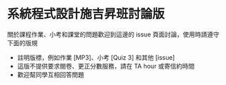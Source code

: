 # 系統程式設計施吉昇班討論版

關於課程作業、小考和課堂的問題歡迎到這邊的 issue 頁面討論，使用時請遵守下面的版規

- 註明版標，例如作業 [MP3]、小考 [Quiz 3] 和其他 [issue]
- 這版不提供要求閱卷、更正分數服務，請在 TA hour 或寄信約時間
- 歡迎幫同學互相回答問題
